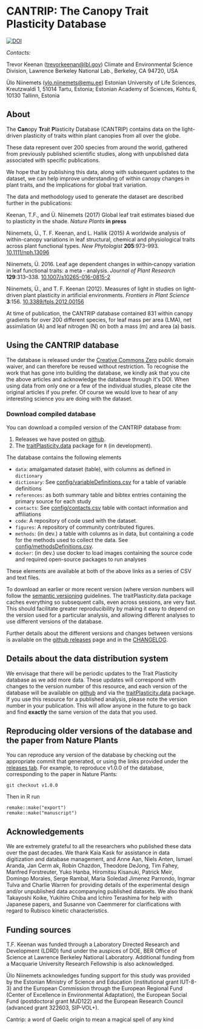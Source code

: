 # CANTRIP: The **Can**opy **Tr**a**i**t **P**lasticity Database

[![DOI](https://zenodo.org/badge/DOI/10.5281/zenodo.164883.svg)](https://doi.org/10.5281/zenodo.164883)

*Contacts:*

Trevor Keenan (trevorkeenan@lbl.gov)	Climate and Environmental Science Division, Lawrence Berkeley National Lab., Berkeley, CA 94720, USA

Ülo Niinemets (ylo.niinemets@emu.ee)	Estonian University of Life Sciences, Kreutzwaldi 1, 51014 Tartu, Estonia; Estonian Academy of Sciences, Kohtu 6, 10130 Tallinn, Estonia


## About

The **Can**opy **Tr**a**i**t **P**lasticity Database (CANTRIP) contains data on the light-driven plasticity of traits within plant canopies from all over the globe. 

These data represent over 200 species from around the world, gathered from previously published scientific studies, along with unpublished data associated with specific publications.   

We hope that by publishing this data, along with subsequent updates to the dataset, we can help improve understanding of within canopy changes in plant traits, and the implications for global trait variation.

The data and methodology used to generate the dataset are described further in the publications:

Keenan, T.F., and Ü. Niinemets (2017) Global leaf trait estimates biased due to plasticity in the shade. *Nature Plants* **in press**

Niinemets, Ü., T. F. Keenan, and L. Hallik (2015) A worldwide analysis of within-canopy variations in leaf structural, chemical and physiological traits across plant functional types. *New Phytologist* **205**:973–993. [10.1111/nph.13096](http://doi.org/10.1111/nph.13096)

Niinemets, Ü. 2016. Leaf age dependent changes in within‑canopy variation in leaf functional traits: a meta ‑ analysis. *Journal of Plant Research* **129**:313–338. [10.1007/s10265-016-0815-2](http://doi.org/10.1007/s10265-016-0815-2)

Niinemets, Ü., and T. F. Keenan (2012). Measures of light in studies on light-driven plant plasticity in artificial environments. *Frontiers in Plant Science* **3**:156. [10.3389/fpls.2012.00156](http://doi.org/10.3389/fpls.2012.00156)

At time of publication, the CANTRIP database contained 831 within canopy gradients for over 200 different species, for leaf mass per area (LMA), net assimilation (A) and leaf nitrogen (N) on both a mass (m) and area (a) basis. 

## Using the CANTRIP database

The database is released under the [Creative Commons Zero](https://creativecommons.org/publicdomain/zero/1.0/) public domain waiver, and can therefore be reused without restriction. 
To recognise the work that has gone into building the database, we kindly ask that you cite the above articles and acknowledge the database through it's DOI. When using data from only one or a few of the individual studies, please cite the original articles if you prefer.
Of course we would love to hear of any interesting science you are doing with the dataset.

### Download compiled database

You can download a compiled version of the CANTRIP database from:

1. Releases we have posted on [github](https://github.com/trevorkeenan/traitPlasticity/releases).
2. The [traitPlasticity.data](https://github.com/traitecoevo/traitPlasticity.data) package for `R` (in development).

The database contains the following elements

- `data`: amalgamated dataset (table), with columns as defined in `dictionary`
- `dictionary`: See [config/variableDefinitions.csv](config/variableDefinitions.csv) for a table of variable definitions
- `references`: as both summary table and bibtex entries containing the primary source for each study
- `contacts`: See [config/contacts.csv](config/contacts.csv) table with contact information and affiliations
- `code`: A repository of code used with the dataset.
- `figures`: A repository of community contributed figures.
- `methods`: (in dev.) a table with columns as in data, but containing a code for the methods used to collect the data. See [config/methodsDefinitions.csv](config/methodsDefinitions.csv).
- `docker`: (in dev.) use docker to load images containing the source code and required open-source packages to run analyses

These elements are available at both of the above links as a series of CSV and text files.

To download an earlier or more recent version (where version numbers will follow the [semantic versioning](http://semver.org) guidelines. The traitPlasticity.data package caches everything so subsequent calls, even across sessions, are very fast. 
This should facilitate greater reproducibility by making it easy to depend on the version used for a particular analysis, and allowing different analyses to use different versions of the database. 

Further details about the different versions and changes between versions is available on the [github releases](https://github.com/trevorkeenan/traitPlasticity/releases) page and in the [CHANGELOG](CHANGELOG.md).

## Details about the data distribution system

We envisage that there will be periodic updates to the Trait Plasticity database as we add more data. These updates will correspond with changes to the version number of this resource, and each version of the database will be available on [github](https://github.com/trevorkeenan/traitPlasticity/releases) and via the [traitPlasticity.data](https://github.com/traitecoevo/traitPlasticity.data) package. If you use this resource for a published analysis, please note the version number in your publication.  This will allow anyone in the future to go back and find **exactly** the same version of the data that you used.

## Reproducing older versions of the database and the paper from Nature Plants

You can reproduce any version of the database by checking out the appropriate commit that generated, or using the links provided under the [releases tab](https://github.com/trevorkeenan/traitPlasticity/releases). For example, to reproduce v1.0.0 of the database, corresponding to the paper in Nature Plants:

```
git checkout v1.0.0
```

Then in R run
```
remake::make("export")
remake::make("manuscript")
```

## Acknowledgements

We are extremely grateful to all the researchers who published these data over the past decades. We thank Kaia Kask for assistance in data digitization and database management, and Anne Aan, Niels Anten, Ismael Aranda, Jan Cerm ak, Robin Chazdon, Theodore DeJong, Tim Fahey, Manfred Forstreuter, Yuko Hanba, Hiromitsu Kisanuki, Patrick Meir, Domingo Morales, Serge Rambal, Maria Soledad Jimenez Parrondo, Ingmar Tulva and Charlie Warren for providing details of the experimental design and/or unpublished data accompanying published datasets. We also thank Takayoshi Koike, Yukihiro Chiba and Ichiro Terashima for help with Japanese papers, and Susanne von Caemmerer for clarifications with regard to Rubisco kinetic characteristics. 

## Funding sources

T.F. Keenan was funded through a Laboratory Directed Research and Development (LDRD) fund under the auspices of DOE, BER Office of Science at Lawrence Berkeley National Laboratory. Additional funding from a Macquarie University Research Fellowship is also acknowledged. 

Ülo Niinemets acknowledges funding support for this study was provided by the Estonian Ministry of Science and Education (institutional grant IUT-8-3) and the European Commission through the European Regional Fund (Center of Excellence in Environmental Adaptation), the European Social Fund (postdoctoral grant MJD122) and the European Research Council (advanced grant 322603, SIP-VOL+).



Cantrip: a word of Gaelic origin to mean a magical spell of any kind